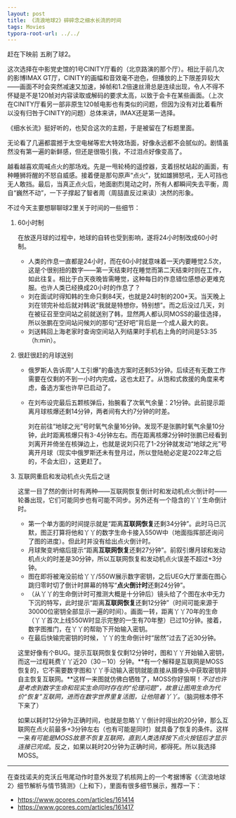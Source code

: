 ```yaml
---
layout: post
title: 《流浪地球2》碎碎念之细水长流的时间
tags: Movies
typora-root-url: ../../
---
```


赶在下映前 五刷了球2。

这次选择在中影党史馆的1号CINITY厅看的（北京路演的那个厅）。相比于前几次的影博IMAX GT厅，CINITY的画幅和音效毫不逊色，但播放的上下限差异较大——画面不时会突然减速又加速，掉帧和1.2倍速丝滑总是连续出现，令人不得不怀疑是不是120帧对内容读取或解码的要求太高，以致于会卡在某些画面。（上次在CINITY厅看另一部非原生120帧电影也有类似的问题，但因为没有对比着看所以没有归咎于CINITY的问题）总体来讲，IMAX还是第一选择。

《细水长流》挺好听的，也契合这次的主题，于是被留在了标题里面。

无论看了几遍都震撼于太空电梯等宏大特效场面，好像永远都不会腻似的。剧情虽然没有第一遍的新鲜感，但还是很吸引我，不过泪点好像变高了。

越看越喜欢周喊点火的那场戏。先是一甩轮椅的遥控器，支着拐杖站起的画面，有种睡狮将醒的不怒自威感。接着便是那句原声“点火”，犹如雄狮怒吼，无人可挡也无人敢挡。最后，当真正点火后，地面剧烈晃动之时，所有人都瞬间失去平衡，周自“巍然不动”，一下子撑起了智者周（周喆直反过来读）决然的形象。

不过今天主要想聊聊球2里关于时间的一些细节：

1. 60小时制

   在放逐月球的过程中，地球的自转也受到影响，遂将24小时制改成60小时制。

   + 人类的作息一直都是24小时，而在60小时就意味着一天内要睡觉2.5次，这是个很别扭的数字——第一天结束时在睡觉而第二天结束时则在工作，如此往复。相比于白天夜晚皆需睡觉，这种每日的作息错位感想必更难克服。也许人类已经换成20小时的作息了？
   + 刘在面试时得知韩的生命只剩84天，也就是24时制的200+天。当天晚上刘在领完补给后就对韩说“我就是特想你，特别想”。而之后没过几天，刘在被征召至空间站之前就送别了韩，显然两人都认同MOSS的最佳选择，所以张鹏在空间站问候刘的那句“还好吧”背后是一个成人最大的哀。
   + 刘送韩回上海老家时查询空间站入列结果时手机右上角的时间是53:35（h:min）。

2. 很赶很赶的月球送别

   + 俄罗斯人告诉周“人工引爆”的备选方案时还剩53分钟。后续还有无数工作需要在仅剩的不到一小时内完成，这也太赶了。从饱和式救援的角度来考虑，备选方案也许早已启动了。

   + 在刘布设完最后五颗核弹后，抬腕看了次氧气余量：21分钟。此前提示距离月球核爆还剩14分钟，两者间有大约7分钟的时差。

     刘在前往“地球之光”号时氧气余量16分钟。发现不是张鹏时氧气余量10分钟，此时距离核爆只有3-4分钟左右。而在距离核爆2分钟时张鹏已经看到刘离开并倚坐在核弹边上，也就是说刘只花了1-2分钟就发动“地球之光”号离开月球（现实中俄罗斯还未有登月过，所以登陆舱必定是2022年之后的，不会太旧），这更赶了。

3. 互联网重启和发动机点火先后之谜

   这里一目了然的倒计时有两种——互联网恢复倒计时和发动机点火倒计时——轮番出现，它们可能同步也有可能不同步。另外还有一个隐含的丫丫生命倒计时。

   + 第一个单方面的时间提示就是“距离**互联网恢复**还剩34分钟”。此时马已沉默，图正打算将他和丫丫的数字生命卡接入550W中（地面指挥部还询问了图的进度）。但此时并没有给出点火倒计时。
   + 月球聚变坍缩后提示“距离**互联网恢复**还剩27分钟”。前叙引爆月球和发动机点火的时差是30分钟，所以互联网恢复和发动机点火误差不超过+3分钟。
   + 图在即将被淹没前给丫丫/550W展示数字密钥，之后UEG大厅里面在图心跳归零时切了倒计时屏幕的特写“**点火倒计时**还剩24分钟”。
   + （从丫丫的生命倒计时可推测大概是十分钟后）镜头给了个图在水中无力下沉的特写，此时提示“距离**互联网恢复**还剩12分钟”（时间可能来源于30000位密钥全部显示一遍的时间）。画面一转，距离丫丫70年的生命（丫丫首次上线550W时显示完整的一生有70年整）已过10分钟。接着，数字图推门，在丫丫的帮助下开始输入密钥。
   + 在最后快输完密钥的时候，丫丫的生命倒计时“居然”过去了近30分钟。

   这里好像有个BUG。提示互联网恢复仅剩12分钟时，图和丫丫开始输入密钥，而这一过程耗费丫丫近20（30－10）分钟。**有一个解释是互联网是MOSS恢复的，它不需要数字图和丫丫手动输入密钥就能直接从摄像头中获取密钥并自主恢复互联网。**这样一来图就仿佛白牺牲了，MOSS你好狠啊！*不过也许是考虑到数字生命和现实生命同时存在的“伦理问题”，故意让图用生命为代价“恢复”互联网，进而在数字世界里复活图，让他陪着丫丫。*（脑洞根本停不下来了）

   如果以耗时12分钟为正确时间，也就是忽略丫丫倒计时得出的20分钟，那么互联网在点火前最多+3分钟左右（也有可能是同时）就具备了恢复的条件。这样一来*有可能是MOSS故意不恢复互联网，直到人类选择按下点火按钮后才显示连接已完成*。反之，如果以耗时20分钟为正确时间，都得死。所以我选择MOSS。

---

在查找诺夫的克沃丘甩尾动作时意外发现了机核网上的一个考据博客《〈流浪地球2〉细节解析与情节猜测》（上和下），里面有很多细节展示，推荐一下：

+ https://www.gcores.com/articles/161414
+ https://www.gcores.com/articles/161417